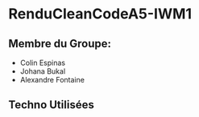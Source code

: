 # RenduCleanCodeA5-IWM1

## Membre du Groupe:
 - Colin Espinas
 - Johana Bukal
 - Alexandre Fontaine
  
## Techno Utilisées
